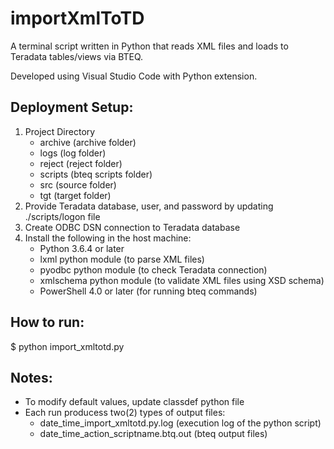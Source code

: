 # importXmlToTD

A terminal script written in Python that reads XML files and loads to Teradata tables/views via BTEQ.

Developed using Visual Studio Code with Python extension.

## Deployment Setup:
1. Project Directory
   - archive (archive folder)
   - logs (log folder)
   - reject (reject folder)
   - scripts (bteq scripts folder)
   - src (source folder)
   - tgt (target folder)
2. Provide Teradata database, user, and password by updating ./scripts/logon file
3. Create ODBC DSN connection to Teradata database
4. Install the following in the host machine:
   - Python 3.6.4 or later
   - lxml python module (to parse XML files)
   - pyodbc python module (to check Teradata connection)
   - xmlschema python module (to validate XML files using XSD schema)
   - PowerShell 4.0 or later (for running bteq commands)

## How to run:
$ python import_xmltotd.py

## Notes:
- To modify default values, update classdef python file
- Each run producess two(2) types of output files:
  - date_time_import_xmltotd.py.log (execution log of the python script)
  - date_time_action_scriptname.btq.out (bteq output files)
